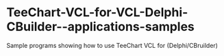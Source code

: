 TeeChart-VCL-for-VCL-Delphi-CBuilder--applications-samples
==========================================================

Sample programs showing how to use TeeChart VCL for (Delphi/CBruilder)